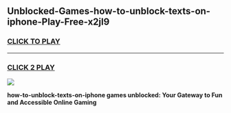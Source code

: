 
## Unblocked-Games-how-to-unblock-texts-on-iphone-Play-Free-x2jl9
<h3>
<a href="https://premium76.site?title=how-to-unblock-texts-on-iphone&ref=12A">CLICK TO PLAY</a></h3>
<hr>

<h3>
<a href="https://premium76.site?title=how-to-unblock-texts-on-iphone&ref=12A">CLICK 2 PLAY</a>
  
</h3>

<a href="https://premium76.site?title=how-to-unblock-texts-on-iphone&ref=12A"><img src="https://clearcache.store/games.png"></a>


**how-to-unblock-texts-on-iphone games unblocked: Your Gateway to Fun and Accessible Online Gaming**
